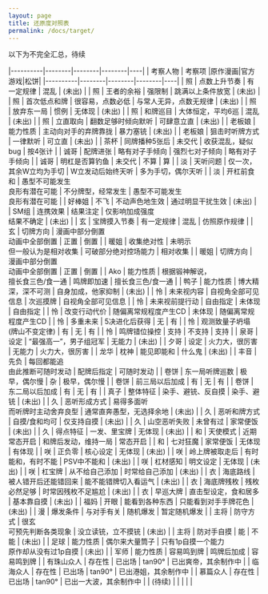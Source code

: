 ```yaml
---
layout: page
title: 还原度对照表
permalink: /docs/target/
---
```


以下为不完全汇总，待续

|----------|--------|--------|--------|----|
| 考察人物 | 考察项 |原作漫画|官方游戏|松饼|
|----------|--------|--------|--------|----|
| 照   | 点数上升节奏 | 有一定规律 | 混乱 | (未出) |
| 照   | 王者的余裕 | 强限制 | 跳满以上条件放宽 | (未出) |
| 照   | 首次低点和牌 | 很容易，点数必低 | 与常人无异，点数无规律 | (未出) |
| 照   | 放弃东一局 | 惯例 | 无体现 | (未出) |
| 照   | 和牌巡目 | 大体恒定，平均6巡 | 混乱 | (未出) |
| 照   | 立直取向 | 翻数足够时倾向默听 | 可肆意立直 | (未出) |
| 老板娘 | 能力性质 | 主动向对手的弃牌靠拢 | 暴力塞铳 | (未出) |
| 老板娘 | 狙击时听牌方式 | 一律默听 | 可立直 | (未出) |
| 茶杯 | 同牌播种5张后 | 未交代 | 收获混乱，疑似bug | 按4张计 |
| 诚哥 | 配牌进张 | 略有对子手倾向 | 强烈七对子倾向 | 略有对子手倾向 |
| 诚哥 | 明杠是否算钓鱼 | 未交代 | 不算 | 算 |
| 淡   | 天听问题 | 仅一次，其余W立均为手切 | W立发动后始终天听 | 多为手切，偶尔天听 |
| 淡   | 开杠前食和 | 愚型不可能发生<br />良形有潜在可能 | 不分牌型，经常发生 | 愚型不可能发生<br />良形有潜在可能 |
| 好棒姐 | 不飞 | 不动声色地生效 | 通过明显干扰生效 | (未出) |
| SM组 | 连携效果 | 结果注定 | 仅影响加成强度<br />结果不确定 | (未出) |
| 玄 | 宝牌摸入节奏 | 有一定规律 | 混乱 | 仿照原作规律 |
| 玄 | 切牌方向 | 漫画中部分倒置<br />动画中全部倒置 | 正置 | 倒置 |
| 暖姐 | 收集绝对性 | 未明示<br />但一般认为是相对收集 | 可破部分绝对控场能力 | 相对收集 |
| 暖姐 | 切牌方向 | 漫画中部分倒置<br />动画中全部倒置 | 正置 | 倒置 |
| Ako | 能力性质 | 根据锻神解说，<br />擅长食三色/食一通 | 鸣牌即加速 | 擅长食三色/食一通 |
| 鸭子 | 能力性质 | 博大精深，深不可测 | 自身加成，他家抑制 | (未出) |
| 怜 | 未来视内容 | 自视角全部可见信息 | 次巡摸牌 | 自视角全部可见信息 |
| 怜 | 未来视前提行动 | 自由指定 | 未体现 | 自由指定 |
| 怜 | 改变行动代价 | 随偏离常规程度产生CD | 未体现 | 随偏离常规程度产生CD |
| 怜 | 多重未来 | 5决进化后获得 | 无 | 有 |
| 怜 | 观测致量子坍塌<br />(牌山不变定律) | 有 | 无 | 有 |
| 怜 | 鸣牌错位操控 | 支持 | 不支持 | 支持 |
| 泉哥 | 设定 | “最强高一”，男子组冠军 | 无能力 | (未出) |
| 夕哥 | 设定 | 火力大，很厉害 | 无能力 | 火力大，很厉害 |
| 龙华 | 枕神 | 能见即能和 | 什么鬼 | (未出) |
| 丰音 | 先负 | 每回都能追<br />由此推断可随时发动 | 配牌后指定 | 可随时发动 |
| 卷饼 | 东一局听牌巡数 | 极早，偶尔慢 | 杂 | 极早，偶尔慢 |
| 卷饼 | 前三局以后加成 | 有 | 无 | 有 |
| 卷饼 | 东二局以后加成 | 有 | 无 | 有 |
| 真子 | 整体特征 | 染手、避铳、反自摸 | 染手、避铳 | (未出) |
| 久   | 恶听形成方式 | 易得多面听<br />而听牌时主动舍弃良型 | 通常直奔愚型，无选择余地 | (未出) |
| 久   | 恶听和牌方式 | 自摸/食和均可 | 仅支持自摸 | (未出) |
| 久   | 山空恶听失败 | 未曾有过 | 家常便饭 | (未出) |
| 久   | 得点特征 | 一发、里宝牌 | 无体现 | (未出) |
| 和   | 天使模式 | 近期常态开启 | 和牌后发动，维持一局 | 常态开启 |
| 和   | 七对狂魔 | 家常便饭 | 无体现 | 有体现 |
| 咲   | 正负零 | 核心设定 | 无体现 | (未出) |
| 咲   | 岭上牌被取走后 | 有时能和，有时不能 | PSV中不能和 | (未出) |
| 咲   | 杠材感知 | 明文设定 | 无体现 | (未出) |
| 咲   | 杠宝牌 | 从不给自己添加 | 时常给自己添加 | (未出) |
| 衣   | 海底路线 | 被人错开后还能错回来 | 能不能错牌切入看运气 | (未出) |
| 衣   | 海底牌残枚 | 残枚必然足够 | 时常因残枚不足尴尬 | (未出) |
| 衣   | 早巡大牌 | 直击型设定，食和居多 | 基本靠自摸 | (未出) |
| 福妈 | 开眼 | 能看到各种东西 | 只能看到对手手牌花色 | (未出) |
| 漫   | 爆发条件 | 与对手有关 | 随机爆发 | 暂定随机爆发 |
| 主将 | 防守方式 | 很玄<br />可预先判断各类现象 | 没立读铳，立不摸铳 | (未出) |
| 主将 | 防对手自摸 | 能 | 不能 | (未出) |
| 足球 | 能力性质 | 偶尔来大量筒子 | 只有1p自摸一个能力<br />原作却从没有过1p自摸 | (未出) |
| 军师 | 能力性质 | 容易鸣到牌 | 鸣牌后加成 | 容易鸣到牌 |
| 有珠山众人 | 存在性 | 已出场 | tan90° | 已出爽帝，其余制作中 |
| 临海众人 | 存在性 | 已出场 | tan90° | 已出港姐，其余制作中 |
| 慕篇众人 | 存在性 | 已出场 | tan90° | 已出一大波，其余制作中 |
| (待续) | | | | |


